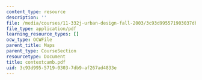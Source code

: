 ```yaml
---
content_type: resource
description: ''
file: /media/courses/11-332j-urban-design-fall-2003/3c93d995571903037db9af267ad4833e_contextcamb.pdf
file_type: application/pdf
learning_resource_types: []
ocw_type: OCWFile
parent_title: Maps
parent_type: CourseSection
resourcetype: Document
title: contextcamb.pdf
uid: 3c93d995-5719-0303-7db9-af267ad4833e
---
```


